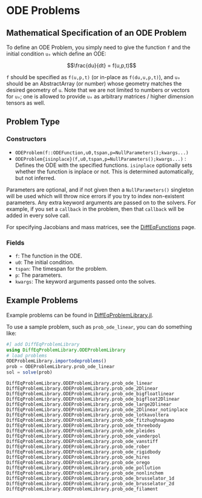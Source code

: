 # ODE Problems

## Mathematical Specification of an ODE Problem

To define an ODE Problem, you simply need to give the function ``f`` and the initial
condition ``u₀`` which define an ODE:

```math
\frac{du}{dt} = f(u,p,t)
```

`f` should be specified as `f(u,p,t)` (or in-place as `f(du,u,p,t)`), and `u₀` should
be an AbstractArray (or number) whose geometry matches the desired geometry of `u`.
Note that we are not limited to numbers or vectors for `u₀`; one is allowed to
provide `u₀` as arbitrary matrices / higher dimension tensors as well.

## Problem Type

### Constructors

- `ODEProblem(f::ODEFunction,u0,tspan,p=NullParameters();kwargs...)`
- `ODEProblem{isinplace}(f,u0,tspan,p=NullParameters();kwargs...)` :
  Defines the ODE with the specified functions. `isinplace` optionally sets whether
  the function is inplace or not. This is determined automatically, but not inferred.

Parameters are optional, and if not given then a `NullParameters()` singleton
will be used which will throw nice errors if you try to index non-existent
parameters. Any extra keyword arguments are passed on to the solvers. For example,
if you set a `callback` in the problem, then that `callback` will be added in
every solve call.

For specifying Jacobians and mass matrices, see the
[DiffEqFunctions](http://docs.juliadiffeq.org/dev/features/performance_overloads)
page.

### Fields

* `f`: The function in the ODE.
* `u0`: The initial condition.
* `tspan`: The timespan for the problem.
* `p`: The parameters.
* `kwargs`: The keyword arguments passed onto the solves.

## Example Problems

Example problems can be found in [DiffEqProblemLibrary.jl](https://github.com/JuliaDiffEq/DiffEqProblemLibrary.jl/tree/master/src/ode).

To use a sample problem, such as `prob_ode_linear`, you can do something like:

```julia
#] add DiffEqProblemLibrary
using DiffEqProblemLibrary.ODEProblemLibrary
# load problems
ODEProblemLibrary.importodeproblems()
prob = ODEProblemLibrary.prob_ode_linear
sol = solve(prob)
```

```@docs
DiffEqProblemLibrary.ODEProblemLibrary.prob_ode_linear
DiffEqProblemLibrary.ODEProblemLibrary.prob_ode_2Dlinear
DiffEqProblemLibrary.ODEProblemLibrary.prob_ode_bigfloatlinear
DiffEqProblemLibrary.ODEProblemLibrary.prob_ode_bigfloat2Dlinear
DiffEqProblemLibrary.ODEProblemLibrary.prob_ode_large2Dlinear
DiffEqProblemLibrary.ODEProblemLibrary.prob_ode_2Dlinear_notinplace
DiffEqProblemLibrary.ODEProblemLibrary.prob_ode_lotkavoltera
DiffEqProblemLibrary.ODEProblemLibrary.prob_ode_fitzhughnagumo
DiffEqProblemLibrary.ODEProblemLibrary.prob_ode_threebody
DiffEqProblemLibrary.ODEProblemLibrary.prob_ode_pleides
DiffEqProblemLibrary.ODEProblemLibrary.prob_ode_vanderpol
DiffEqProblemLibrary.ODEProblemLibrary.prob_ode_vanstiff
DiffEqProblemLibrary.ODEProblemLibrary.prob_ode_rober
DiffEqProblemLibrary.ODEProblemLibrary.prob_ode_rigidbody
DiffEqProblemLibrary.ODEProblemLibrary.prob_ode_hires
DiffEqProblemLibrary.ODEProblemLibrary.prob_ode_orego
DiffEqProblemLibrary.ODEProblemLibrary.prob_ode_pollution
DiffEqProblemLibrary.ODEProblemLibrary.prob_ode_nonlinchem
DiffEqProblemLibrary.ODEProblemLibrary.prob_ode_brusselator_1d
DiffEqProblemLibrary.ODEProblemLibrary.prob_ode_brusselator_2d
DiffEqProblemLibrary.ODEProblemLibrary.prob_ode_filament
```
